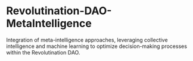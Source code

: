 # Revolutination-DAO-MetaIntelligence
Integration of meta-intelligence approaches, leveraging collective intelligence and machine learning to optimize decision-making processes within the Revolutination DAO.
